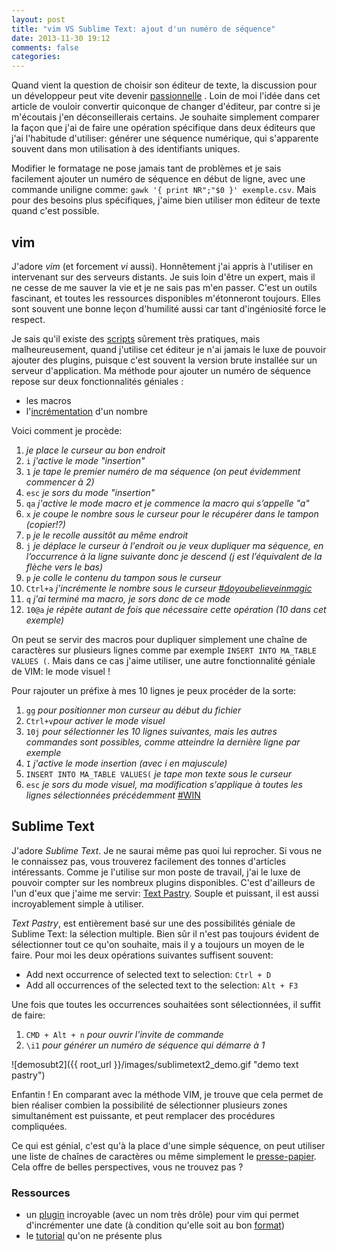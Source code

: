 ```yaml
---
layout: post
title: "vim VS Sublime Text: ajout d'un numéro de séquence"
date: 2013-11-30 19:12
comments: false
categories: 
---
```


Quand vient la question de choisir son éditeur de texte, la discussion pour un développeur peut vite devenir [passionnelle](https://en.wikipedia.org/wiki/Editor_war)
. Loin de moi l'idée dans cet article de vouloir convertir quiconque de changer d'éditeur, par contre si je m'écoutais j'en déconseillerais certains. Je souhaite simplement comparer la façon que j'ai de faire une opération spécifique dans deux éditeurs que j'ai l'habitude d'utiliser: générer une séquence numérique, qui s'apparente souvent dans mon utilisation à des identifiants uniques.

Modifier le formatage ne pose jamais tant de problèmes et je sais facilement ajouter un numéro de séquence en début de ligne, avec une commande uniligne comme: `gawk '{ print NR";"$0 }' exemple.csv`. Mais pour des besoins plus spécifiques, j'aime bien utiliser mon éditeur de texte quand c'est possible.

## vim
J'adore _vim_ (et forcement _vi_ aussi). Honnêtement j'ai appris à l'utiliser en intervenant sur des serveurs distants. Je suis loin d'être un expert, mais il ne cesse de me sauver la vie et je ne sais pas m'en passer. C'est un outils fascinant, et toutes les ressources disponibles m'étonneront toujours. Elles sont souvent une bonne leçon d'humilité aussi car tant d'ingéniosité force le respect.

Je sais qu'il existe des [scripts](http://vim.wikia.com/wiki/Generating_a_column_of_increasing_numbers) sûrement très pratiques, mais malheureusement, quand j'utilise cet éditeur je n'ai jamais le luxe de pouvoir ajouter des plugins, puisque c'est souvent la version brute installée sur un serveur d'application.  Ma méthode pour ajouter un numéro de séquence repose sur deux fonctionnalités géniales :

- les macros
- l'[incrémentation](https://twitter.com/vcotwdorso/status/1602346985) d'un nombre

 Voici comment je procède:

1. _je place le curseur au bon endroit_
1. `i` _j'active le mode "insertion"_
2. `1` _je tape le premier numéro de ma séquence (on peut évidemment commencer à 2)_
3. `esc` _je sors du mode "insertion"_
4. `qa` _j'active le mode macro et je commence la macro qui s’appelle "a"_
5. `x` _je coupe le nombre sous le curseur pour le récupérer dans le tampon (copier!?)_
6. `p` _je le recolle aussitôt au même endroit_
7. `j` _je déplace le curseur à l'endroit ou je veux dupliquer ma séquence, en l’occurrence à la ligne suivante donc je descend (j est l’équivalent de la flèche vers le bas)_
8. `p` _je colle le contenu du tampon sous le curseur_
9. `Ctrl+a` _j'incrémente le nombre sous le curseur [#doyoubelieveinmagic](https://en.wikipedia.org/wiki/Do_You_Believe_in_Magic_%28song%29)_
10. `q` _j'ai terminé ma macro, je sors donc de ce mode_
11. `10@a` _je répète autant de fois que nécessaire cette opération (10 dans cet exemple)_

On peut se servir des macros pour dupliquer simplement une chaîne de caractères sur plusieurs lignes comme par exemple `INSERT INTO MA_TABLE VALUES (`. Mais dans ce cas j'aime utiliser, une autre fonctionnalité géniale de VIM: le mode visuel !

Pour rajouter un préfixe à mes 10 lignes je peux procéder de la sorte:

1. `gg` _pour positionner mon curseur au début du fichier_
2. `Ctrl+v`_pour activer le mode visuel_
3. `10j` _pour sélectionner les 10 lignes suivantes, mais les autres commandes sont possibles, comme atteindre la dernière ligne par exemple_
4. `I` _j'active le mode insertion (avec i en majuscule)_
5. `INSERT INTO MA_TABLE VALUES(` _je tape mon texte sous le curseur_
6. `esc` _je sors du mode visuel, ma modification s'applique à toutes les lignes sélectionnées précédemment_ [#WIN](https://www.youtube.com/watch?v=GGXzlRoNtHU)

## Sublime Text
J'adore _Sublime Text_. Je ne saurai même pas quoi lui reprocher. Si vous ne le connaissez pas, vous trouverez facilement des tonnes d'articles intéressants. Comme je l'utilise sur mon poste de travail, j'ai le luxe de pouvoir compter sur les nombreux plugins disponibles. C'est d'ailleurs de l'un d'eux que j'aime me servir: [Text Pastry](https://github.com/duydao/Text-Pastry). Souple et puissant, il est aussi incroyablement simple à utiliser.

_Text Pastry_, est entièrement basé sur une des possibilités géniale de Sublime Text: la sélection multiple. Bien sûr il n'est pas toujours évident de sélectionner tout ce qu'on souhaite, mais il y a toujours un moyen de le faire. Pour moi les deux opérations suivantes suffisent souvent:

- Add next occurrence of selected text to selection: `Ctrl + D`
- Add all occurrences of the selected text to the selection: `Alt + F3`

Une fois que toutes les occurrences souhaitées sont sélectionnées, il suffit de faire:

1. `CMD + Alt + n` _pour ouvrir l'invite de commande_
2. `\i1` _pour générer un numéro de séquence qui démarre à 1_

![demosubt2]({{ root_url }}/images/sublimetext2_demo.gif "demo text pastry")

Enfantin ! En comparant avec la méthode VIM, je trouve que cela permet de bien réaliser combien la possibilité de sélectionner plusieurs zones simultanément est puissante, et peut remplacer des procédures compliquées.

Ce qui est génial, c'est qu'à la place d'une simple séquence, on peut utiliser une liste de chaînes de caractères ou même simplement le [presse-papier](https://en.wikipedia.org/wiki/Clipboard_%28computing%29). Cela offre de belles perspectives, vous ne trouvez pas ?


### Ressources

- un [plugin](https://github.com/tpope/vim-speeddating) incroyable (avec un nom très drôle) pour vim qui permet d'incrémenter une date (à condition qu'elle soit au bon [format](http://en.wikipedia.org/wiki/ISO_8601))
- le [tutorial](http://vim-adventures.com/) qu'on ne présente plus
